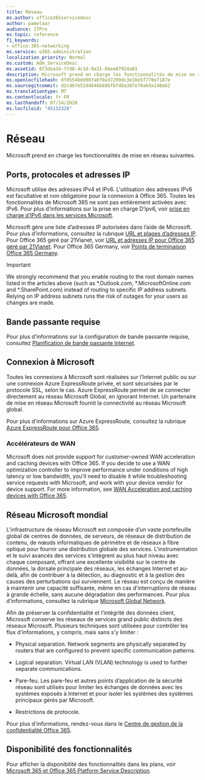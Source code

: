 ```yaml
---
title: Réseau
ms.author: office365servicedesc
author: pamelaar
audience: ITPro
ms.topic: reference
f1_keywords:
- office-365-networking
ms.service: o365-administration
localization_priority: Normal
ms.custom: Adm_ServiceDesc
ms.assetid: 073dea34-7fd8-4c1d-9a31-6bee87924a81
description: Microsoft prend en charge les fonctionnalités de mise en réseau suivantes.
ms.openlocfilehash: 0f0554bdd907a6f0a37299dc3e38e5f778e7187e
ms.sourcegitcommit: d2cd67e52dd646b68bfbfd8a387e70a6da140a62
ms.translationtype: MT
ms.contentlocale: fr-FR
ms.lasthandoff: 07/14/2020
ms.locfileid: "45132328"
---
```

# <a name="networking"></a>Réseau

Microsoft prend en charge les fonctionnalités de mise en réseau suivantes.
  
## <a name="ports-protocols-and-ip-addresses"></a>Ports, protocoles et adresses IP

Microsoft utilise des adresses IPv4 et IPv6. L'utilisation des adresses IPv6 est facultative et non obligatoire pour la connexion à Office 365. Toutes les fonctionnalités de Microsoft 365 ne sont pas entièrement activées avec IPv6. Pour plus d’informations sur la prise en charge D’ipv6, voir [prise en charge d’IPv6 dans les services Microsoft](https://docs.microsoft.com/office365/enterprise/ipv6-support).
  
Microsoft gère une liste d’adresses IP autorisées dans l’aide de Microsoft. Pour plus d’informations, consultez la rubrique [URL et plages d’adresses IP](https://docs.microsoft.com/office365/enterprise/urls-and-ip-address-ranges). Pour Office 365 géré par 21Vianet, voir [URL et adresses IP pour Office 365 géré par 21Vianet](https://docs.microsoft.com/office365/enterprise/managing-office-365-endpoints). Pour Office 365 Germany, voir [Points de terminaison Office 365 Germany](https://support.office.com/article/Office-365-Germany-endpoints-8a113a50-0071-4155-bb8e-eba5a8dbd4c8).
  
> [!IMPORTANT]
> We strongly recommend that you enable routing to the root domain names listed in the articles above (such as \*.Outlook.com, \*.MicrosoftOnline.com and \*.SharePoint.com) instead of routing to specific IP address subnets. Relying on IP address subnets runs the risk of outages for your users as changes are made. 
  
## <a name="bandwidth-requirements"></a>Bande passante requise

Pour plus d'informations sur la configuration de bande passante requise, consultez [Planification de bande passante Internet](https://docs.microsoft.com/office365/enterprise/network-planning-and-performance).
  
## <a name="connecting-to-microsoft"></a>Connexion à Microsoft

Toutes les connexions à Microsoft sont réalisées sur l’Internet public ou sur une connexion Azure ExpressRoute privée, et sont sécurisées par le protocole SSL, selon le cas. Azure ExpressRoute permet de se connecter directement au réseau Microsoft Global, en ignorant Internet. Un partenaire de mise en réseau Microsoft fournit la connectivité au réseau Microsoft global.
  
Pour plus d'informations sur Azure ExpressRoute, consultez la rubrique [Azure ExpressRoute pour Office 365](https://aka.ms/expressrouteoffice365).
  
### <a name="wan-accelerators"></a>Accélérateurs de WAN

Microsoft does not provide support for customer-owned WAN acceleration and caching devices with Office 365. If you decide to use a WAN optimization controller to improve performance under conditions of high latency or low bandwidth, you'll need to disable it while troubleshooting service requests with Microsoft, and work with your device vendor for device support. For more information, see [WAN Acceleration and caching devices with Office 365](https://support.microsoft.com/help/2690045/using-third-party-network-devices-or-solutions-with-office-365).
  
## <a name="the-global-microsoft-network"></a>Réseau Microsoft mondial

L’infrastructure de réseau Microsoft est composée d’un vaste portefeuille global de centres de données, de serveurs, de réseaux de distribution de contenu, de nœuds informatiques de périmètre et de réseaux à fibre optique pour fournir une distribution globale des services. L'instrumentation et le suivi avancés des services s'intègrent au plus haut niveau avec chaque composant, offrant une excellente visibilité sur le centre de données, la dorsale principale des réseaux, les échanges Internet et au-delà, afin de contribuer à la détection, au diagnostic et à la gestion des causes des perturbations qui surviennent. Le réseau est conçu de manière à maintenir une capacité suffisante, même en cas d'interruptions de réseau à grande échelle, sans aucune dégradation des performances. Pour plus d’informations, consultez la rubrique [Microsoft Global Network](https://docs.microsoft.com/azure/networking/microsoft-global-network). 
  
Afin de préserver la confidentialité et l’intégrité des données client, Microsoft conserve les réseaux de services grand public distincts des réseaux Microsoft. Plusieurs techniques sont utilisées pour contrôler les flux d'informations, y compris, mais sans s'y limiter :
  
- Physical separation. Network segments are physically separated by routers that are configured to prevent specific communication patterns.
    
- Logical separation. Virtual LAN (VLAN) technology is used to further separate communications.
    
- Pare-feu. Les pare-feu et autres points d’application de la sécurité réseau sont utilisés pour limiter les échanges de données avec les systèmes exposés à Internet et pour isoler les systèmes des systèmes principaux gérés par Microsoft. 
    
- Restrictions de protocole.
    
Pour plus d'informations, rendez-vous dans le [Centre de gestion de la confidentialité Office 365](https://www.microsoft.com/trust-center). 
  
## <a name="feature-availability"></a>Disponibilité des fonctionnalités

Pour afficher la disponibilité des fonctionnalités dans les plans, voir [Microsoft 365 et Office 365 Platform Service Description](office-365-platform-service-description.md).
  

